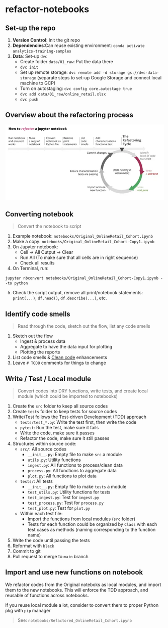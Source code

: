 # refactor-notebooks

## Set-up the repo

1. **Version Control**: Init the git repo
2. **Dependencies**:Can reuse existing environment: `conda activate analytics-training-samples`
3. **Data**: Set-up `dvc`
    - Create folder `data/01_raw`: Put the data there
    - `dvc init`
    - Set up remote storage: `dvc remote add -d storage gs://dvc-data-storage` (separate steps to set-up Google Storage and connect local machine to GCP)
    - Turn on autostaging: `dvc config core.autostage true`
    - `dvc add data/01_raw/online_retail.xlsx`
    - `dvc push`


## Overview about the refactoring process
![](./image/refactor-notebook-diagram.webp)


## Converting notebook

> Convert the notebook to script

1. Example notebook: `notebooks/Original_OnlineRetail_Cohort.ipynb`
2. Make a copy: `notebooks/Original_OnlineRetail_Cohort-Copy1.ipynb`
3. On Jupyter notebook:
    - Cell -> All Output -> Clear
    - Run All (To make sure that all cells are in right sequence)
    - Check all results
4. On Terminal, run:
```
jupyter nbconvert notebooks/Original_OnlineRetail_Cohort-Copy1.ipynb --to python
```
5. Check the script output, remove all print/notebook statements: `print(...)`, `df.head()`, `df.describe(...)`, etc.


## Identify code smells

> Read through the code, sketch out the flow, list any code smells

1. Sketch out the flow
    - Ingest & process data
    - Aggregate to have the data input for plotting
    - Plotting the reports
2. List code smells & [Clean code](https://github.com/davified/clean-code-ml) enhancements
3. Leave `# TODO` comments for things to change


## Write / Test / Local module

> Convert codes into DRY functions, write tests, and create local module (which could be imported to notebooks)

1. Create the `src` folder to keep all source codes
2. Create `tests` folder to keep tests for source codes
3. Write/Test follows the Test-driven Development (TDD) approach
    - `tests/test_*.py`: Write the test first, then write the code
    - `pytest`: Run the test, make sure it fails
    - Write the code, make sure it passes
    - Refactor the code, make sure it still passes
4. Structures within source code:
    - `src/`: All source codes
        - `__init__.py`: Empty file to make `src` a module
        - `utils.py`: Utility functions
        - `ingest.py`: All functions to process/clean data
        - `process.py`: All functions to aggregate data
        - `plot.py`: All functions to plot data
    - `tests/`: All tests
        - `__init__.py`: Empty file to make `tests` a module
        - `test_utils.py`: Utility functions for tests
        - `test_ingest.py`: Test for `ingest.py`
        - `test_process.py`: Test for `process.py`
        - `test_plot.py`: Test for `plot.py`
    - Within each test file:
        - Import the functions from local modules (`src` folder)
        - Tests for each function could be organized by `Class` with each test cases as methods (naming corresponding to the function name)
5. Write the code until passing the tests
6. Reformat with `black`
7. Commit to git
8. Pull request to merge to `main` branch

## Import and use new functions on notebook

We refactor codes from the Original noteboks as local modules, and import them to the new notebooks. This will enforce the TDD approach, and reusable of functions across notebooks.

If you reuse local module a lot, consider to convert them to proper Python pkg with `pip` manager

> See: `notebooks/Refactored_OnlineRetail_Cohort.ipynb`
